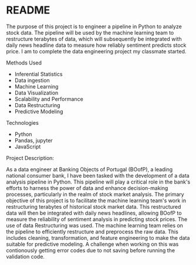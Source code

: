 # README
The purpose of this project is to engineer a pipeline in Python to analyze stock data. The pipeline will be used by the machine learning team to restructure terabytes of data, which will subsequently be integrated with daily news headline data to measure how reliably sentiment predicts stock price. I am to complete the data engineering project my classmate started.

Methods Used
* Inferential Statistics
* Data ingestion
* Machine Learning
* Data Visualization
* Scalability and Performance
* Data Restructuring
* Predictive Modeling

Technologies
* Python
* Pandas, jupyter
* JavaScript 

Project Description:

As a data engineer at Banking Objects of Portugal (BOofP), a leading national consumer bank, I have been tasked with the development of a data analysis pipeline in Python. This pipeline will play a critical role in the bank's efforts to harness the power of data and enhance decision-making processes, particularly in the realm of stock market analysis. The primary objective of this project is to facilitate the machine learning team's work in restructuring terabytes of historical stock market data. This restructured data will then be integrated with daily news headlines, allowing BOofP to measure the reliability of sentiment analysis in predicting stock prices. The use of data Restructuring was used. The machine learning team relies on the pipeline to efficiently restructure and preprocess the raw data. This includes cleaning, transformation, and feature engineering to make the data suitable for predictive modeling. A challenge when working on this was contionously getting error codes due to not saving before running the validation code.
